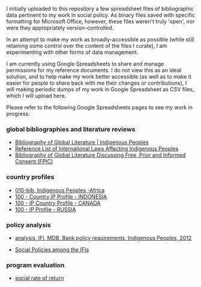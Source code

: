 I initially uploaded to this repository a few spreadsheet files of bibliographic data pertinent to my work in social policy.  As binary files saved with specific formatting for Microsoft Office, however, these files weren't truly 'open', nor were they appropriately version-controlled.

In an attempt to make my work as broadly-accessible as possible (while still retaining some control over the content of the files I curate), I am experimenting with other forms of data management.

I am currently using Google Spreadsheets to share and manage permissions for my reference documents. I do not view this as an ideal solution, and to help make my work better accessible (as well as to make it easier for people to share back with me their changes or contributions), I will making periodic dumps of my  work in Google Spreadsheet as CSV files, which I will upload here.

Please refer to the following Google Spreadsheets pages to see my work in progress:


### global bibliographies and literature reviews

- [Bibliography of Global Literature | Indigenous Peoples](https://docs.google.com/spreadsheets/d/1FRZmmiQBy28r2ppK3HZP7GHrQ46PeZxkjXGpibMLGEg/edit?usp=sharing "000-bib_Indigenous-Peoples")
- [Reference List of International Laws Affecting Indigenous Peoples](https://docs.google.com/spreadsheets/d/1e3GNtRESh9awKXkk5S2Jmg4evH76RwtRp6fdvN-GqFw/edit?usp=sharing)
- [Bibliography of Global Literature Discussing Free, Prior and Informed Consent (FPIC)](https://docs.google.com/spreadsheets/d/1OQPStYq9bY1Es3YjBUylFVtZd81bYRAgsmqQvKMQa00/edit?usp=sharing "bibliography_FPIC_free-prior-and-informed-consent")


### country profiles

- [010-bib, Indigenous Peoples -Africa](https://docs.google.com/spreadsheets/d/1uDPIbtEiB1ZeLdLxxpgHRIwPYx67YKn7-yCLCOZ6Ncg/edit?usp=sharing)
- [100 - Country IP Profile - INDONESIA](https://drive.google.com/drive/u/0/folders/0B_CbKDJqtSI7UWhWa0t2RkZpRzQ)
- [100 - IP Country Profile - CANADA](https://docs.google.com/spreadsheets/d/146u6qzy9Z_cFp-PGjvMcl_PjGtrd4EXcPTKBedcpS-I/edit?usp=sharing)
- [100 - IP Profile - RUSSIA](https://docs.google.com/spreadsheets/d/1T-67U8l-IUcAI90fVeLIUHofIwWFznoR77uPeT_aiXs/edit?usp=sharing)


### policy analysis

- [analysis, IFI, MDB, Bank policy requirements, Indigenous Peoples, 2012](https://docs.google.com/spreadsheets/d/1XJEFWygS7658yu_7Yab36TbVATeN2E5T_ymx_1G5Xsg/edit#gid=1210438341)

- [Social Policies among the IFIs](https://docs.google.com/spreadsheets/d/1SJdrbHcB-Zz05rVDxDqpvJfoVPKqA4EsAvyU7goiU-U/edit?usp=sharing)


### program evaluation

- [social rate of return](https://docs.google.com/spreadsheets/d/1LV-8LiSxrv3JMRGIZULNBhwJmGnLXNllA1j_dODTdyw/edit?usp=sharing)
